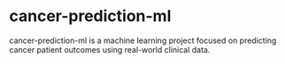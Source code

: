 # cancer-prediction-ml
cancer-prediction-ml is a machine learning project focused on predicting cancer patient outcomes using real-world clinical data.
